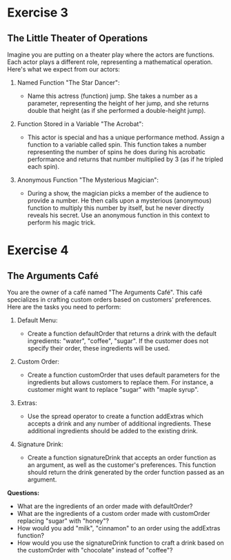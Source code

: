 # Exercise 3

## The Little Theater of Operations

Imagine you are putting on a theater play where the actors are functions. Each actor plays a different role, representing a mathematical operation. Here's what we expect from our actors:

1. Named Function "The Star Dancer":
    - Name this actress (function) jump. She takes a number as a parameter, representing the height of her jump, and she returns double that height (as if she performed a double-height jump).

2. Function Stored in a Variable "The Acrobat":

    - This actor is special and has a unique performance method. Assign a function to a variable called spin. This function takes a number representing the number of spins he does during his acrobatic performance and returns that number multiplied by 3 (as if he tripled each spin).

3. Anonymous Function "The Mysterious Magician":

    - During a show, the magician picks a member of the audience to provide a number. He then calls upon a mysterious (anonymous) function to multiply this number by itself, but he never directly reveals his secret. Use an anonymous function in this context to perform his magic trick.



# Exercise 4

## The Arguments Café

You are the owner of a café named "The Arguments Café". This café specializes in crafting custom orders based on customers' preferences. Here are the tasks you need to perform:

1. Default Menu:
    - Create a function defaultOrder that returns a drink with the default ingredients: "water", "coffee", "sugar". If the customer does not specify their order, these ingredients will be used.

2. Custom Order:
    - Create a function customOrder that uses default parameters for the ingredients but allows customers to replace them. For instance, a customer might want to replace "sugar" with "maple syrup".

3. Extras:
    - Use the spread operator to create a function addExtras which accepts a drink and any number of additional ingredients. These additional ingredients should be added to the existing drink.

4. Signature Drink:
    - Create a function signatureDrink that accepts an order function as an argument, as well as the customer's preferences. This function should return the drink generated by the order function passed as an argument.


**Questions:**

- What are the ingredients of an order made with defaultOrder?
- What are the ingredients of a custom order made with customOrder replacing "sugar" with "honey"?
- How would you add "milk", "cinnamon" to an order using the addExtras function?
- How would you use the signatureDrink function to craft a drink based on the customOrder with "chocolate" instead of "coffee"?
